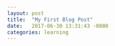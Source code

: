 ```yaml
---
layout: post
title:  "My First Blog Post"
date:   2017-06-30 13:31:43 -0800
categories: learning
---
```

